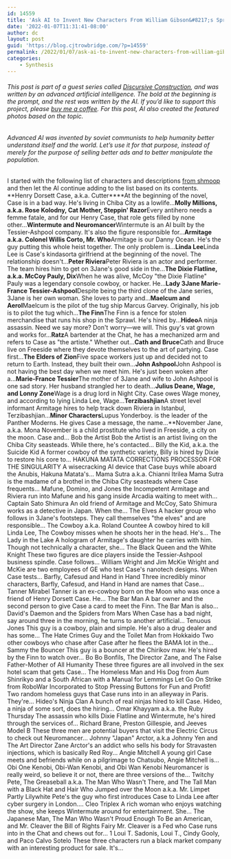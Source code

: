 ```yaml
---
id: 14559
title: 'Ask AI to Invent New Characters From William Gibson&#8217;s Sprawl Series'
date: '2022-01-07T11:31:41-08:00'
author: dc
layout: post
guid: 'https://blog.cjtrowbridge.com/?p=14559'
permalink: /2022/01/07/ask-ai-to-invent-new-characters-from-william-gibsons-sprawl-series/
categories:
    - Synthesis
---
```


###### This post is part of a guest series called [Discursive Construction](https://blog.cjtrowbridge.com/2021/11/24/discursive-construction-ai-generated-essays-and-analysis/), and was written by an advanced artificial intelligence. The bold at the beginning is the prompt, and the rest was written by the AI. If you’d like to support this project, please [buy me a coffee](https://www.buymeacoffee.com/cjtrowbridge). For this post, AI also created the featured photos based on the topic.

###### Advanced AI was invented by soviet communists to help humanity better understand itself and the world. Let’s use it for that purpose, instead of merely for the purpose of selling better ads and to better manipulate the population.

 I started with the following list of characters and descriptions [from shmoop](https://www.shmoop.com/study-guides/literature/neuromancer/characters) and then let the AI continue adding to the list based on its contents. **Henry Dorsett Case, a.k.a. Cutter****At the beginning of the novel, Case is in a bad way. He's living in Chiba City as a lowlife...****Molly Millions, a.k.a. Rose Kolodny, Cat Mother, Steppin' Razor****Every antihero needs a femme fatale, and for our Henry Case, that role gets filled by none other...****Wintermute and Neuromancer****Wintermute is an AI built by the Tessier-Ashpool company. It's also the figure responsible for...****Armitage a.k.a. Colonel Willis Corto, Mr. Who****Armitage is our Danny Ocean. He's the guy putting this whole heist together. The only problem is...****Linda Lee****Linda Lee is Case's kindasorta girlfriend at the beginning of the novel. The relationship doesn't...****Peter Riviera****Peter Riviera is an actor and performer. The team hires him to get on 3Jane's good side in the...****The Dixie Flatline, a.k.a. McCoy Pauly, Dix****When he was alive, McCoy "the Dixie Flatline" Pauly was a legendary console cowboy, or hacker. He...****Lady 3Jane Marie-France Tessier-Ashpool****Despite being the third clone of the Jane series, 3Jane is her own woman. She loves to party and...****Maelcum and Aerol****Maelcum is the pilot of the tug ship Marcus Garvey. Originally, his job is to pilot the tug which...****The Finn****The Finn is a fence for stolen merchandise that runs his shop in the Sprawl. He's hired by...****Hideo****A ninja assassin. Need we say more? Don't worry—we will. This guy's vat grown and works for...****Ratz****A bartender at the Chat, he has a mechanized arm and refers to Case as "the artiste." Whether out...****Cath and Bruce****Cath and Bruce live on Freeside where they devote themselves to the art of partying. Case first...****The Elders of Zion****Five space workers just up and decided not to return to Earth. Instead, they built their own...****John Ashpool****John Ashpool is not having the best day when we meet him. He's just been woken after a...****Marie-France Tessier****The mother of 3Jane and wife to John Ashpool is one sad story. Her husband strangled her to death...****Julius Deane, Wage, and Lonny Zone****Wage is a drug lord in Night City. Case owes Wage money, and according to lying Linda Lee, Wage...****Terzibashjian****A street level informant Armitage hires to help track down Riviera in Istanbul, Terzibashjian...****Minor Characters****Lupus Yonderboy. is the leader of the Panther Moderns. He gives Case a message, the name...**November Jane, a.k.a. Mona November is a child prostitute who lived in Freeside, a city on the moon. Case and... Bob the Artist Bob the Artist is an artist living on the Chiba City seasteads. While there, he's contacted... Billy the Kid, a.k.a. the Suicide Kid A former cowboy of the synthetic variety, Billy is hired by Dixie to restore his core to... HAKUNA MATATA CORRECTIONS PROCESSOR FOR THE SINGULARITY A wisecracking AI device that Case buys while aboard the Anubis, Hakuna Matata's... Mama Sutra a.k.a. Chianni Itrilea Mama Sutra is the madame of a brothel in the Chiba City seasteads where Case frequents... Mafune, Domino, and Jones the Incompetent Armitage and Riviera run into Mafune and his gang inside Arcadia waiting to meet with... Captain Sato Shimura An old friend of Armitage and McCoy, Sato Shimura works as a detective in Japan. When the... The Elves A hacker group who follows in 3Jane's footsteps. They call themselves "the elves" and are responsible... The Cowboy a.k.a. Roland Countee A cowboy hired to kill Linda Lee, The Cowboy misses when he shoots her in the head. He's... The Lady in the Lake A hologram of Armitage's daughter he carries with him. Though not technically a character, she... The Black Queen and the White Knight These two figures are dice players inside the Tessier-Ashpool business spindle. Case follows... William Wright and Jim McKie Wright and McKie are two employees of GE who test Case's nanotech designs. When Case tests... Barfly, Cafesud and Hand in Hand Three incredibly minor characters, Barfly, Cafesud, and Hand in Hand are names that Case... Tanner Mirabel Tanner is an ex-cowboy born on the Moon who was once a friend of Henry Dorsett Case. He... The Bar Man A bar owner and the second person to give Case a card to meet the Finn. The Bar Man is also... David's Daemon and the Spiders from Mars When Case has a bad night, say around three in the morning, he turns to another artificial... Tenuous Jones This guy is a cowboy, plain and simple. He's also a drug dealer and has some... The Hate Crimes Guy and the Toilet Man from Hokkaido Two other cowboys who chase after Case after he flees the BAMA lot in the... Sammy the Bouncer This guy is a bouncer at the Chirikov maw. He's hired by the Finn to watch over... Bo Bo Bonfils, The Director Zane, and The False Father-Mother of All Humanity These three figures are all involved in the sex hotel scam that gets Case... The Homeless Man and His Dog from Aum Shinrikyo and a South African with a Manual for Lemmings Let Go On Strike from RoboWar Incorporated to Stop Pressing Buttons for Fun and Profit! Two random homeless guys that Case runs into in an alleyway in Paris. They're... Hideo's Ninja Clan A bunch of real ninjas hired to kill Case. Hideo, a ninja of some sort, does the hiring... Omar Khayyam a.k.a. the Ruby Thursday The assassin who kills Dixie Flatline and Wintermute, he's hired through the services of... Richard Brane, Preston Gillespie, and Jeeves Model B These three men are potential buyers that visit the Electric Circus to check out Neuromancer... Johnny "Japan" Arctor, a.k.a Johnny Yen and The Art Director Zane Arctor's an addict who sells his body for Stravasten injections, which is basically Red Roy... Angie Mitchell A young girl Case meets and befriends while on a pilgrimage to Chatsubo, Angie Mitchell is... Obi One Kenobi, Obi-Wan Kenobi, and Obi Wan Kenobi Neuromancer is really weird, so believe it or not, there are three versions of the... Twitchy Pete, The Greaseball a.k.a. The Man Who Wasn't There, and The Tall Man with a Black Hat and Hair Who Jumped over the Moon a.k.a. Mr. Limpet Partly Lilywhite Pete's the guy who first introduces Case to Linda Lee after cyber surgery in London.... Cleo Triplex A rich woman who enjoys watching the show, she keeps Wintermute around for entertainment. She... The Japanese Man, The Man Who Wasn't Proud Enough To Be an American, and Mr. Cleaver the Bill of Rights Fairy Mr. Cleaver is a Fed who Case runs into in the Chat and chews out for... 1 Loui T. Sadonis, Loui T., Cindy Gooly, and Paco Calvo Sotelo These three characters run a black market company with an interesting product for sale. It's...
